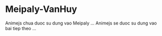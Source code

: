 # Meipaly-VanHuy

Animejs chua duoc su dung vao Meipaly ... Animejs se duoc su dung vao bai tiep theo ...
